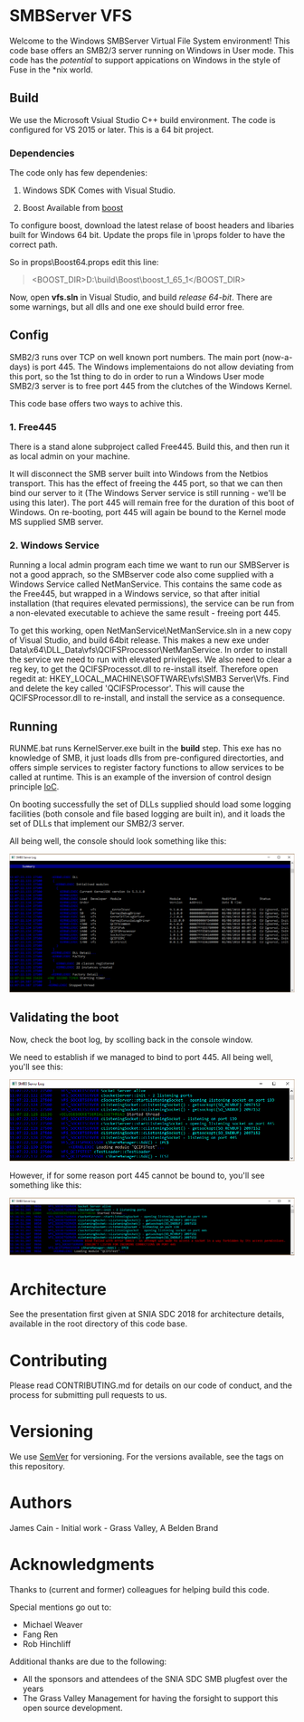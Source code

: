 # SMBServer VFS

Welcome to the Windows SMBServer Virtual File System environment!
This code base offers an SMB2/3 server running on Windows in User mode.
This code has the _potential_ to support appications on Windows in the style of Fuse in the *nix world.

## Build
We use the Microsoft Vsiual Studio C++ build environment. 
The code is configured for VS 2015 or later.
This is a 64 bit project.

### Dependencies
The code only has few dependenies:
1. Windows SDK
Comes with Visual Studio.

2. Boost
Available from [boost](https://www.boost.org/)

To configure boost, download the latest relase of boost headers and libaries built for Windows 64 bit.
Update the props file in \props folder to have the correct path.

So in props\Boost64.props edit this line:
> &lt;BOOST_DIR&gt;D:\build\Boost\boost_1_65_1&lt;/BOOST_DIR&gt;

Now, open __vfs.sln__ in Visual Studio, and build _release 64-bit_.
There are some warnings, but all dlls and one exe should build error free.

## Config
SMB2/3 runs over TCP on well known port numbers. The main port (now-a-days) is port 445. The Windows implementaions do not allow deviating from this port, so the 1st thing to do in order to run a Windows User mode SMB2/3 server is to free port 445 from the clutches of the Windows Kernel.

This code base offers two ways to achive this.

### 1. Free445
There is a stand alone subproject called Free445. Build this, and then run it as local admin on your machine.

It will disconnect the SMB server built into Windows from the Netbios transport.
This has the effect of freeing the 445 port, so that we can then bind our server to it (The Windows Server service is still running - we'll be using this later).
The port 445 will remain free for the duration of this boot of Windows. 
On re-booting, port 445 will again be bound to the Kernel mode MS supplied SMB server.

### 2. Windows Service
Running a local admin program each time we want to run our SMBServer is not a good apprach, so the SMBserver code also come supplied with a Windows Service called NetManService.
This contains the same code as the Free445, but wrapped in a Windows service, so that after initial installation (that requires elevated permissions), the service can be run from a non-elevated executable to achieve the same result - freeing port 445.

To get this working, open NetManService\NetManService.sln in a new copy of Visual Studio, and build 64bit release. This makes a new exe under Data\x64\DLL_Data\vfs\QCIFSProcessor\NetManService. 
In order to install the service we need to run with elevated privileges. We also need to clear a reg key, to get the QCIFSProcessot.dll to re-install itself.
Therefore open regedit at: HKEY_LOCAL_MACHINE\SOFTWARE\vfs\SMB3 Server\Vfs. Find and delete the key called 'QCIFSProcessor'. This will cause the QCIFSProcessor.dll to re-install, and install the service as a consequence.

## Running
RUNME.bat runs KernelServer.exe built in the **build** step. This exe has no knowledge of SMB, it just loads dlls from pre-configured directorties, and offers simple services to register factory functions to allow services to be called at runtime. This is an example of the inversion of control design principle [IoC](https://en.wikipedia.org/wiki/Inversion_of_control).

On booting successfully the set of DLLs supplied should load some logging facilities (both console and file based logging are built in), and it loads the set of DLLs that implement our SMB2/3 server.

All being well, the console should look something like this:

![Booted OK](Docs/booted.PNG)

## Validating the boot
Now, check the boot log, by scolling back in the console window.

We need to establish if we managed to bind to port 445.
All being well, you'll see this:

![Happy](Docs/Happy.PNG)

However, if for some reason port 445 cannot be bound to, you'll see something like this:

![Sad](Docs/Sad.PNG)

# Architecture
See the presentation first given at SNIA SDC 2018 for architecture details, available in the root directory of this code base. 

# Contributing
Please read CONTRIBUTING.md for details on our code of conduct, and the process for submitting pull requests to us.

# Versioning
We use [SemVer](https://semver.org/) for versioning. For the versions available, see the tags on this repository.

# Authors
James Cain - Initial work - Grass Valley, A Belden Brand

# Acknowledgments
Thanks to (current and former) colleagues for helping build this code.

Special mentions go out to:
- Michael Weaver
- Fang Ren
- Rob Hinchliff 

Additional thanks are due to the following:
- All the sponsors and attendees of the SNIA SDC SMB plugfest over the years
- The Grass Valley Management for having the forsight to support this open source development.
